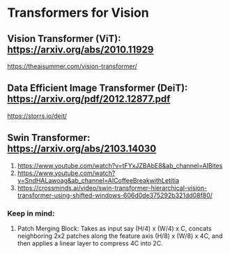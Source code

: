 # Transformers for Vision

## Vision Transformer (ViT): https://arxiv.org/abs/2010.11929
https://theaisummer.com/vision-transformer/

## Data Efficient Image Transformer (DeiT): https://arxiv.org/pdf/2012.12877.pdf
https://storrs.io/deit/

## Swin Transformer: https://arxiv.org/abs/2103.14030
1) https://www.youtube.com/watch?v=tFYxJZBAbE8&ab_channel=AIBites  
2) https://www.youtube.com/watch?v=SndHALawoag&ab_channel=AICoffeeBreakwithLetitia
3) https://crossminds.ai/video/swin-transformer-hierarchical-vision-transformer-using-shifted-windows-606d0de375292b321dd08f80/
### Keep in mind:
1) Patch Merging Block: Takes as input say (H/4) x (W/4) x C, concats neighboring 2x2 patches along the feature axis (H/8) x (W/8) x 4C, and then applies a linear layer to compress 4C into 2C. 
